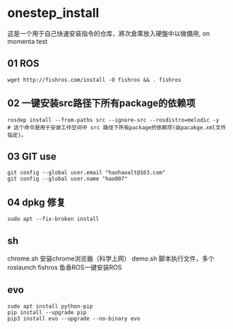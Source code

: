 <!--
 * @Author: zhanghao
 * @Date: 2022-08-30 19:48:45
 * @LastEditTime: 2022-12-22 21:44:59
 * @FilePath: /onestep_install/README.md
 * @Description: 
 ## 03 ssr for vpn

https://s.pz.pe/subscribe/71RRENTM459C9UW1?node=ssr
-->
# onestep_install
这是一个用于自己快速安装指令的仓库，將次倉庫放入硬盤中以做備用, on momenta test
## 01 ROS
```
wget http://fishros.com/install -O fishros && . fishros
```

## 02 一键安装src路径下所有package的依赖项

```
rosdep install --from-paths src --ignore-src --rosdistro=melodic -y
# 这个命令是用于安装工作空间中 src 路径下所有package的依赖项(由pacakge.xml文件指定)。
```


## 03 GIT use
```
git config --global user.email "haohaoalt@163.com"
git config --global user.name "hao007"
```

## 04 dpkg 修复
```
sudo apt --fix-broken install
```
## sh
chrome.sh  安装chrome浏览器（科学上网）
demo.sh       脚本执行文件，多个roslaunch
fishros           鱼香ROS一键安装ROS

## evo
```
sudo apt install python-pip
pip install --upgrade pip
pip3 install evo --upgrade --no-binary evo
```